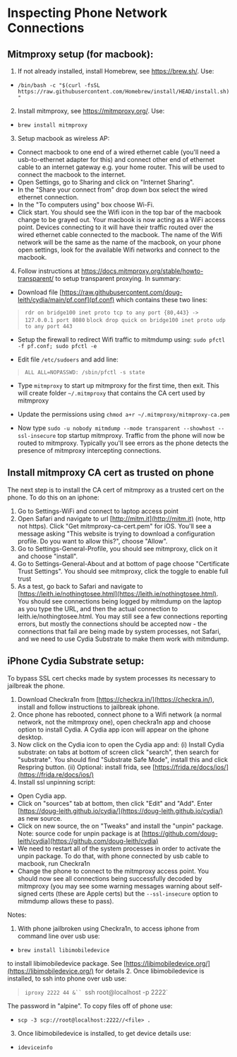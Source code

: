 # Inspecting Phone Network Connections

## Mitmproxy setup (for macbook):
1. If not already installed, install Homebrew, see https://brew.sh/.   Use:
  * `/bin/bash -c "$(curl -fsSL https://raw.githubusercontent.com/Homebrew/install/HEAD/install.sh)"`
2. Install mitmproxy, see https://mitmproxy.org/.  Use:

  * `brew install mitmproxy`

3. Setup macbook as wireless AP:
  * Connect macbook to one end of a wired ethernet cable (you'll need a usb-to-ethernet adapter for this) and connect other end of ethernet cable to an internet gateway e.g. your home router.   This will be used to connect the macbook to the internet.
  * Open Settings, go to Sharing and click on "Internet Sharing".  
  * In the "Share your connect from" drop down box select the wired ethernet connection.  
  * In the "To computers using" box choose Wi-Fi.  
  * Click start.  You should see the Wifi icon in the top bar of the macbook change to be grayed out.  Your macbook is now acting as a WiFi access point.  Devices connecting to it will have their traffic routed over the wired ethernet cable connected to the macbook.  The name of the Wifi network will be the same as the name of the macbook, on your phone open settings, look for the available Wifi networks and connect to the macbook.

4. Follow instructions at https://docs.mitmproxy.org/stable/howto-transparent/ to setup transparent proxying.  In summary:

  * Download file [https://raw.githubusercontent.com/doug-leith/cydia/main/pf.conf](pf.conf) which contains these two lines:

>`rdr on bridge100 inet proto tcp to any port {80,443} -> 127.0.0.1 port 8080`
>`block drop quick on bridge100 inet proto udp to any port 443`

  * Setup the firewall to redirect Wifi traffic to mitmdump using: `sudo pfctl -f pf.conf; sudo pfctl -e`

  * Edit file `/etc/sudoers` and add line:

>`ALL ALL=NOPASSWD: /sbin/pfctl -s state`

  * Type `mitmproxy` to start up mitmproxy for the first time, then exit.  This will create folder `~/.mitmproxy` that contains the CA cert used by mitmproxy

  * Update the permissions using `chmod a+r ~/.mitmproxy/mitmproxy-ca.pem`

  * Now type `sudo -u nobody mitmdump --mode transparent --showhost --ssl-insecure` top startup mitmproxy.  Traffic from the phone will now be routed to mitmproxy.  Typically you'll see errors as the phone detects the presence of mitmproxy intercepting connections.

## Install mitmproxy CA cert as trusted on phone
The next step is to install the CA cert of mitmproxy as a trusted cert on the phone.  To do this on an iphone:
1. Go to Settings-WiFi and connect to laptop access point
2. Open Safari and navigate to url [http://mitm.it](http://mitm.it) (note, http not https).  Click "Get mitmproxy-ca-cert.pem" for iOS.  You'll see a message asking "This website is trying to download a configuration profile.  Do you want to allow this?", choose "Allow".
3. Go to Settings-General-Profile, you should see mitmproxy, click on it and choose "install".
4. Go to Settings-General-About and at bottom of page choose "Certificate Trust Settings".  You should see mitmproxy, click the toggle to enable full trust
5. As a test, go back to Safari and navigate to [https://leith.ie/nothingtosee.html](https://leith.ie/nothingtosee.html).  You should see connections being logged by mitmdump on the laptop as you type the URL, and then the actual connection to leith.ie/nothingtosee.html.  You may still see a few connections reporting errors, but mostly the connections should be accepted now - the connections that fail are being made by system processes, not Safari, and we need to use Cydia Substrate to make them work with mitmdump.

## iPhone Cydia Substrate setup:
To bypass SSL cert checks made by system processes its necessary to jailbreak the phone.
1. Download Checkra1n from [https://checkra.in/](https://checkra.in/), install and follow instructions to jailbreak iphone.
2. Once phone has rebooted, connect phone to a Wifi network (a normal network, not the mitmproxy one), open checkra1n app and choose option to install Cydia.  A Cydia app icon will appear on the iphone desktop.
3. Now click on the Cydia icon to open the Cydia app and:
(i) Install Cydia substrate: on tabs at bottom of screen click "search", then search for "substrate".  You should find "Substrate Safe Mode", install this and click Respring button.
(ii) Optional: install frida, see [https://frida.re/docs/ios/](https://frida.re/docs/ios/)
4. Install ssl unpinning script:
  * Open Cydia app.
  * Click on "sources" tab at bottom, then click "Edit" and "Add".  Enter [https://doug-leith.github.io/cydia/](https://doug-leith.github.io/cydia/) as new source.
  * Click on new source, the on "Tweaks" and install the "unpin" package.  Note: source code for unpin package is at [https://github.com/doug-leith/cydia](https://github.com/doug-leith/cydia)
  * We need to restart all of the system processes in order to activate the unpin package.  To do that, with phone connected by usb cable to macbook, run Checkra1n   
  * Change the phone to connect to the mitmproxy access point.  You should now see all connections being successfully decoded by mitmproxy (you may see some warning messages warning about self-signed certs (these are Apple certs) but the `--ssl-insecure` option to mitmdump allows these to pass).

Notes:
1. With phone jailbroken using Checkra1n, to access iphone from command line over usb use:

  * `brew install libimobiledevice`

to install libimobiledevice package.  See [https://libimobiledevice.org/](https://libimobiledevice.org/) for details
2. Once libimobiledevice is installed, to ssh into phone over usb use:

>`iproxy 2222 44 &``
>`ssh root@localhost -p 2222`

The password in "alpine".  To copy files off of phone use:

  * `scp -3 scp://root@localhost:2222//<file> .`

3. Once libimobiledevice is installed, to get device details use:

  * `ideviceinfo`
